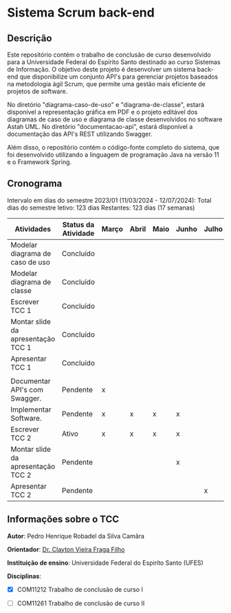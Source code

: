 # Sistema Scrum back-end

## Descrição

Este repositório contém o trabalho de conclusão de curso desenvolvido para a Universidade Federal do Espírito Santo destinado ao curso Sistemas de Informação. O objetivo deste projeto é desenvolver um sistema back-end que disponibilize um conjunto API's para gerenciar projetos baseados na metodologia ágil Scrum, que permite uma gestão mais eficiente de projetos de software.

No diretório "diagrama-caso-de-uso" e "diagrama-de-classe", estará disponível a representação gráfica em PDF e o projeto editável dos diagramas de caso de uso e diagrama de classe desenvolvidos no software Astah UML. No diretório "documentacao-api", estará disponível a documentação das API's REST utilizando Swagger.

Além disso, o repositório contém o código-fonte completo do sistema, que foi desenvolvido utilizando a linguagem de programação Java na versão 11 e o Framework Spring.

## Cronograma

Intervalo em dias do semestre 2023/01 (11/03/2024 - 12/07/2024): 
Total dias do semestre letivo: 123 dias
Restantes: 123 dias (17 semanas)

| Atividades                         | Status da Atividade | Março | Abril | Maio | Junho | Julho |
| ---------------------------------- | ------------------- | ----- | ----- | ---- | ----- | ----- |
| Modelar diagrama de caso de uso    | Concluído           |       |       |      |       |       |
| Modelar diagrama de classe         | Concluído           |       |       |      |       |       |
| Escrever TCC 1                     | Concluído           |       |       |      |       |       |
| Montar slide da apresentação TCC 1 | Concluído           |       |       |      |       |       |
| Apresentar TCC 1                   | Concluído           |       |       |      |       |       |
|                                    |                     |       |       |      |       |       |
| Documentar API's com Swagger.      | Pendente            | x     |       |      |       |       |
| Implementar Software.              | Pendente            | x     | x     | x    | x     |       |
| Escrever TCC 2                     | Ativo               | x     | x     | x    | x     |       |
| Montar slide da apresentação TCC 2 | Pendente            |       |       |      | x     |       |
| Apresentar TCC 2                   | Pendente            |       |       |      |       | x     |

## Informações sobre o TCC

**Autor**: Pedro Henrique Robadel da Silva Camâra

**Orientador**: [Dr. Clayton Vieira Fraga Filho](http://buscatextual.cnpq.br/buscatextual/visualizacv.do?id=E4839043)

**Instituição de ensino**: Universidade Federal do Espiríto Santo (UFES)

**Disciplinas**: 

- [x] COM11212 Trabalho de conclusão de curso I
- [ ] COM11261 Trabalho de conclusão de curso II

